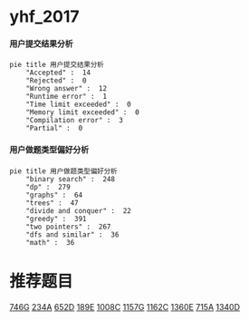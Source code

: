 # yhf_2017

<!-- tabs:start -->



#### **用户提交结果分析**

```mermaid
pie title 用户提交结果分析
    "Accepted" :  14
    "Rejected" :  0
    "Wrong answer" :  12
    "Runtime error" :  1
    "Time limit exceeded" :  0
    "Memory limit exceeded" :  0
    "Compilation error" :  3
    "Partial" :  0
```

#### **用户做题类型偏好分析**

```mermaid
pie title 用户做题类型偏好分析
    "binary search" :  248
    "dp" :  279
    "graphs" :  64
    "trees" :  47
    "divide and conquer" :  22
    "greedy" :  391
    "two pointers" :  267
    "dfs and similar" :  36
    "math" :  36
```



<!-- tabs:end -->
# 推荐题目
[746G](https://codeforces.com/contest/746/problem/G)
[234A](https://codeforces.com/contest/234/problem/A)
[652D](https://codeforces.com/contest/652/problem/D)
[189E](https://codeforces.com/contest/189/problem/E)
[1008C](https://codeforces.com/contest/1008/problem/C)
[1157G](https://codeforces.com/contest/1157/problem/G)
[1162C](https://codeforces.com/contest/1162/problem/C)
[1360E](https://codeforces.com/contest/1360/problem/E)
[715A](https://codeforces.com/contest/715/problem/A)
[1340D](https://codeforces.com/contest/1340/problem/D)
